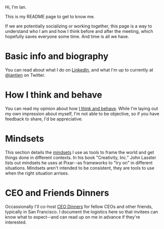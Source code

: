 Hi, I'm Ian. 

This is my README page to get to know me. 

If we are potentially socializing or working together, this page is a way to understand who I am and how I think before and after the meeting, which hopefully saves everyone some time. And time is all we have.

# Basic info and biography

You can read about what I do on [LinkedIn](https://www.linkedin.com/in/iantien/), and what I'm up to currently at [@iantien](https://twitter.com/iantien) on Twitter. 

# How I think and behave 

You can read my opinion about how [I think and behave](how_i_think). While I'm laying out my own impression about myself, I'm not able to be objective, so if you have feedback to share, I'd be appreciative. 

# Mindsets

This section details the [mindsets](mindsets) I use as tools to frame the world and get things done in different contexts. In his book "Creativity, Inc." John Lasster lists out mindsets he uses at Pixar--as frameworks to "try on" in different situations. Mindsets aren't intended to be consistent, they are tools to use when the right situation arrises. 

# CEO and Friends Dinners

Occassionally I'll co-host [CEO Dinners](ceo_dinners) for fellow CEOs and other friends, typically in San Francisco. I document the logistics here so that invitees can know what to expect--and can read up on me in advance if they're interested.  
